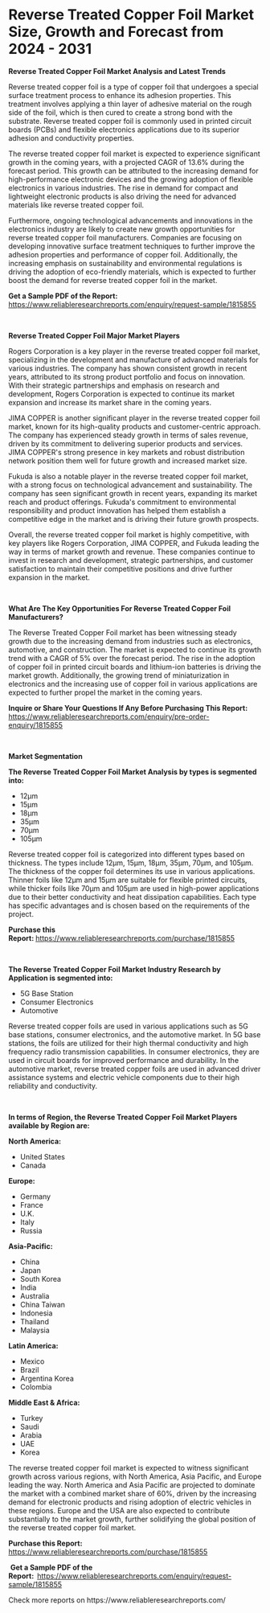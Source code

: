 <p><h1>Reverse Treated Copper Foil Market Size, Growth and Forecast from 2024 - 2031</h1></p><p><strong>Reverse Treated Copper Foil Market Analysis and Latest Trends</strong></p>
<p><p>Reverse treated copper foil is a type of copper foil that undergoes a special surface treatment process to enhance its adhesion properties. This treatment involves applying a thin layer of adhesive material on the rough side of the foil, which is then cured to create a strong bond with the substrate. Reverse treated copper foil is commonly used in printed circuit boards (PCBs) and flexible electronics applications due to its superior adhesion and conductivity properties.</p><p>The reverse treated copper foil market is expected to experience significant growth in the coming years, with a projected CAGR of 13.6% during the forecast period. This growth can be attributed to the increasing demand for high-performance electronic devices and the growing adoption of flexible electronics in various industries. The rise in demand for compact and lightweight electronic products is also driving the need for advanced materials like reverse treated copper foil.</p><p>Furthermore, ongoing technological advancements and innovations in the electronics industry are likely to create new growth opportunities for reverse treated copper foil manufacturers. Companies are focusing on developing innovative surface treatment techniques to further improve the adhesion properties and performance of copper foil. Additionally, the increasing emphasis on sustainability and environmental regulations is driving the adoption of eco-friendly materials, which is expected to further boost the demand for reverse treated copper foil in the market.</p></p>
<p><strong>Get a Sample PDF of the Report:&nbsp;</strong> <a href="https://www.reliableresearchreports.com/enquiry/request-sample/1815855">https://www.reliableresearchreports.com/enquiry/request-sample/1815855</a></p>
<p>&nbsp;</p>
<p><strong>Reverse Treated Copper Foil Major Market Players</strong></p>
<p><p>Rogers Corporation is a key player in the reverse treated copper foil market, specializing in the development and manufacture of advanced materials for various industries. The company has shown consistent growth in recent years, attributed to its strong product portfolio and focus on innovation. With their strategic partnerships and emphasis on research and development, Rogers Corporation is expected to continue its market expansion and increase its market share in the coming years.</p><p>JIMA COPPER is another significant player in the reverse treated copper foil market, known for its high-quality products and customer-centric approach. The company has experienced steady growth in terms of sales revenue, driven by its commitment to delivering superior products and services. JIMA COPPER's strong presence in key markets and robust distribution network position them well for future growth and increased market size.</p><p>Fukuda is also a notable player in the reverse treated copper foil market, with a strong focus on technological advancement and sustainability. The company has seen significant growth in recent years, expanding its market reach and product offerings. Fukuda's commitment to environmental responsibility and product innovation has helped them establish a competitive edge in the market and is driving their future growth prospects.</p><p>Overall, the reverse treated copper foil market is highly competitive, with key players like Rogers Corporation, JIMA COPPER, and Fukuda leading the way in terms of market growth and revenue. These companies continue to invest in research and development, strategic partnerships, and customer satisfaction to maintain their competitive positions and drive further expansion in the market.</p></p>
<p>&nbsp;</p>
<p><strong>What Are The Key Opportunities For Reverse Treated Copper Foil Manufacturers?</strong></p>
<p><p>The Reverse Treated Copper Foil market has been witnessing steady growth due to the increasing demand from industries such as electronics, automotive, and construction. The market is expected to continue its growth trend with a CAGR of 5% over the forecast period. The rise in the adoption of copper foil in printed circuit boards and lithium-ion batteries is driving the market growth. Additionally, the growing trend of miniaturization in electronics and the increasing use of copper foil in various applications are expected to further propel the market in the coming years.</p></p>
<p><strong>Inquire or Share Your Questions If Any Before Purchasing This Report:</strong> <a href="https://www.reliableresearchreports.com/enquiry/pre-order-enquiry/1815855">https://www.reliableresearchreports.com/enquiry/pre-order-enquiry/1815855</a></p>
<p>&nbsp;</p>
<p><strong>Market Segmentation</strong></p>
<p><strong>The Reverse Treated Copper Foil Market Analysis by types is segmented into:</strong></p>
<p><ul><li>12μm</li><li>15μm</li><li>18μm</li><li>35μm</li><li>70μm</li><li>105μm</li></ul></p>
<p><p>Reverse treated copper foil is categorized into different types based on thickness. The types include 12μm, 15μm, 18μm, 35μm, 70μm, and 105μm. The thickness of the copper foil determines its use in various applications. Thinner foils like 12μm and 15μm are suitable for flexible printed circuits, while thicker foils like 70μm and 105μm are used in high-power applications due to their better conductivity and heat dissipation capabilities. Each type has specific advantages and is chosen based on the requirements of the project.</p></p>
<p><strong>Purchase this Report:&nbsp;</strong><a href="https://www.reliableresearchreports.com/purchase/1815855">https://www.reliableresearchreports.com/purchase/1815855</a></p>
<p>&nbsp;</p>
<p><strong>The Reverse Treated Copper Foil Market Industry Research by Application is segmented into:</strong></p>
<p><ul><li>5G Base Station</li><li>Consumer Electronics</li><li>Automotive</li></ul></p>
<p><p>Reverse treated copper foils are used in various applications such as 5G base stations, consumer electronics, and the automotive market. In 5G base stations, the foils are utilized for their high thermal conductivity and high frequency radio transmission capabilities. In consumer electronics, they are used in circuit boards for improved performance and durability. In the automotive market, reverse treated copper foils are used in advanced driver assistance systems and electric vehicle components due to their high reliability and conductivity.</p></p>
<p>&nbsp;</p>
<p><strong>In terms of Region, the Reverse Treated Copper Foil Market Players available by Region are:</strong></p>
<p>
    <p> <strong> North America: </strong>
        <ul>
            <li>United States</li>
            <li>Canada</li>
        </ul>
        </p> 
    <p> <strong> Europe: </strong>
        <ul>
            <li>Germany</li>
            <li>France</li>
            <li>U.K.</li>
            <li>Italy</li>
            <li>Russia</li>
        </ul>
        </p> 
    <p> <strong> Asia-Pacific: </strong>
        <ul>
            <li>China</li>
            <li>Japan</li>
            <li>South Korea</li>
            <li>India</li>
            <li>Australia</li>
            <li>China Taiwan</li>
            <li>Indonesia</li>
            <li>Thailand</li>
            <li>Malaysia</li>
        </ul>
        </p> 
    <p> <strong> Latin America: </strong>
        <ul>
            <li>Mexico</li>
            <li>Brazil</li>
            <li>Argentina Korea</li>
            <li>Colombia</li>
        </ul>
        </p> 
    <p> <strong> Middle East & Africa: </strong>
        <ul>
            <li>Turkey</li>
            <li>Saudi</li>
            <li>Arabia</li>
            <li>UAE</li>
            <li>Korea</li>
        </ul>
    </p>
    </p>
<p><p>The reverse treated copper foil market is expected to witness significant growth across various regions, with North America, Asia Pacific, and Europe leading the way. North America and Asia Pacific are projected to dominate the market with a combined market share of 60%, driven by the increasing demand for electronic products and rising adoption of electric vehicles in these regions. Europe and the USA are also expected to contribute substantially to the market growth, further solidifying the global position of the reverse treated copper foil market.</p></p>
<p><strong>Purchase this Report: </strong><a href="https://www.reliableresearchreports.com/purchase/1815855">https://www.reliableresearchreports.com/purchase/1815855</a></p>
<p>&nbsp;<strong>Get a Sample PDF of the Report:&nbsp;&nbsp;</strong><a href="https://www.reliableresearchreports.com/enquiry/request-sample/1815855">https://www.reliableresearchreports.com/enquiry/request-sample/1815855</a></p>
<p><strong></strong></p>
<p>Check more reports on https://www.reliableresearchreports.com/</p>